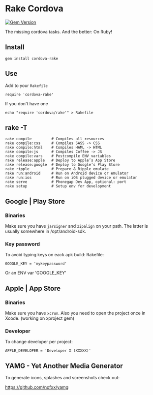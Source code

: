 # Rake Cordova

[![Gem Version](https://badge.fury.io/rb/cordova-rake.png)](http://badge.fury.io/rb/cordova-rake)

The missing cordova tasks. And the better: On Ruby!

## Install

    gem install cordova-rake


## Use

Add to your `Rakefile`

    require 'cordova-rake'

If you don't have one

    echo "require 'cordova/rake'" > Rakefile


## rake -T

```
rake compile         # Compiles all resources
rake compile:css     # Compiles SASS -> CSS
rake compile:html    # Compiles HAML -> HTML
rake compile:js      # Compiles Coffee -> JS
rake compile:vars    # Postcompile ENV variables
rake release:apple   # Deploy to Apple’s App Store
rake release:google  # Deploy to Google’s Play Store
rake ripple          # Prepare & Ripple emulate
rake run:android     # Run on Android device or emulator
rake run:ios         # Run on iOS plugged device or emulator
rake serve           # Phonegap Dev App, optional: port
rake setup           # Setup env for development
```


## Google | Play Store


### Binaries

Make sure you have `jarsigner` and `zipalign` on your path.
The latter is usually somewhere in /opt/android-sdk.


### Key password

To avoid typing keys on eack apk build:
Rakefile:

    GOOGLE_KEY = 'mykeypassword'

Or an ENV var 'GOOGLE_KEY'


## Apple | App Store


### Binaries

Make sure you have `xcrun`.
Also you need to open the project once in Xcode. (working on xproject gem)

### Developer

To change developer per project:

    APPLE_DEVELOPER = 'Developer X (XXXXX)'


## YAMG - Yet Another Media Generator

To generate icons, splashes and screenshots check out:

https://github.com/nofxx/yamg
